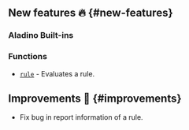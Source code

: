 ## New features :fire: {#new-features}

### Aladino Built-ins

### Functions

- [`rule`](/guides/built-ins#rule) - Evaluates a rule.

## Improvements :rocket: {#improvements}

- Fix bug in report information of a rule.
